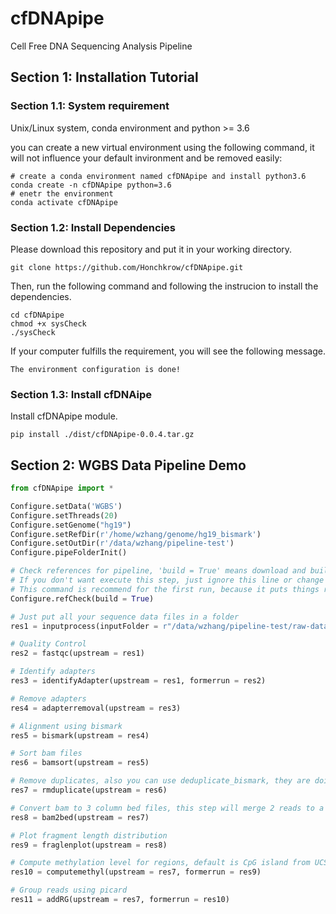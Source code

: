 # cfDNApipe
Cell Free DNA Sequencing Analysis Pipeline

## Section 1: Installation Tutorial

### Section 1.1: System requirement
Unix/Linux system, conda environment and python >= 3.6

you can create a new virtual environment using the following command, it will not influence your default invironment and be removed easily:

```shell
# create a conda environment named cfDNApipe and install python3.6
conda create -n cfDNApipe python=3.6
# enetr the environment
conda activate cfDNApipe
```

### Section 1.2: Install Dependencies
Please download this repository and put it in your working directory.

```shell
git clone https://github.com/Honchkrow/cfDNApipe.git
```

Then, run the following command and following the instrucion to install the dependencies.

```shell
cd cfDNApipe
chmod +x sysCheck
./sysCheck
```

If your computer fulfills the requirement, you will see the following message.

```shell
The environment configuration is done!
```

### Section 1.3: Install cfDNAipe
Install cfDNApipe module.

```shell
pip install ./dist/cfDNApipe-0.0.4.tar.gz
```

## Section 2: WGBS Data Pipeline Demo
```Python
from cfDNApipe import *

Configure.setData('WGBS')
Configure.setThreads(20)
Configure.setGenome("hg19")
Configure.setRefDir(r'/home/wzhang/genome/hg19_bismark')
Configure.setOutDir(r'/data/wzhang/pipeline-test')
Configure.pipeFolderInit()

# Check references for pipeline, 'build = True' means download and build references which don't exist.
# If you don't want execute this step, just ignore this line or change build to Flase.
# This command is recommend for the first run, because it puts things right once and for all.
Configure.refCheck(build = True)

# Just put all your sequence data files in a folder
res1 = inputprocess(inputFolder = r"/data/wzhang/pipeline-test/raw-data")

# Quality Control
res2 = fastqc(upstream = res1)

# Identify adapters
res3 = identifyAdapter(upstream = res1, formerrun = res2)

# Remove adapters
res4 = adapterremoval(upstream = res3)

# Alignment using bismark
res5 = bismark(upstream = res4)

# Sort bam files
res6 = bamsort(upstream = res5)

# Remove duplicates, also you can use deduplicate_bismark, they are doing the same things.
res7 = rmduplicate(upstream = res6)

# Convert bam to 3 column bed files, this step will merge 2 reads to a single DNA fragment.
res8 = bam2bed(upstream = res7)

# Plot fragment length distribution
res9 = fraglenplot(upstream = res8)

# Compute methylation level for regions, default is CpG island from UCSC
res10 = computemethyl(upstream = res7, formerrun = res9)

# Group reads using picard
res11 = addRG(upstream = res7, formerrun = res10)
```
